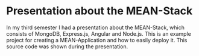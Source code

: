 
# Presentation about the MEAN-Stack

In my third semester I had a presentation about the MEAN-Stack, which consists of MongoDB, Express.js, Angular and Node.js. This is an example project for creating a MEAN-Application and how to easily deploy it. This source code was shown during the presentation.